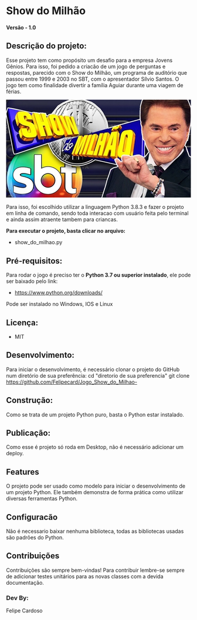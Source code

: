 
# Show do Milhão

#### Versão - 1.0

## Descrição do projeto:
Esse projeto tem como propósito um desafio para a empresa Jovens Gênios. Para isso, foi pedido a criacão de um jogo de perguntas e respostas, parecido com o Show do Milhão, um programa de auditório que passou entre 1999 e 2003 no SBT, com o apresentador Sílvio Santos. O jogo tem como finalidade divertir a família Aguiar durante uma viagem de férias.

![imagem](img_show.jpg)

Para isso, foi escolhido utilizar a linguagem Python 3.8.3 e fazer o projeto em linha de comando, sendo toda interacao com usuário feita pelo terminal e ainda assim atraente tambem para criancas.



**Para executar o projeto, basta clicar no arquivo:**
* show_do_milhao.py



## Pré-requisitos:
Para rodar o jogo é preciso ter o **Python 3.7 ou superior instalado**, ele pode ser baixado pelo link:
* https://www.python.org/downloads/

Pode ser instalado no Windows, IOS e Linux

## Licença: 
* MIT

## Desenvolvimento:
Para iniciar o desenvolvimento, é necessário clonar o projeto do GitHub num diretório de sua preferência:
cd "diretorio de sua preferencia"
git clone https://github.com/Felipecard/Jogo_Show_do_Milhao-

## Construção:
Como se trata de um projeto Python puro, basta o Python estar instalado.

## Publicação:
Como esse é projeto só roda em Desktop, não é necessário adicionar um deploy.

## Features
O projeto pode ser usado como modelo para iniciar o desenvolvimento de um projeto Python. Ele também demonstra de forma prática como utilizar diversas ferramentas Python.

## Configuracão
Não é necessario baixar nenhuma biblioteca, todas as bibliotecas usadas são padrões do Python.

## Contribuições
Contribuições são sempre bem-vindas! Para contribuir lembre-se sempre de adicionar testes unitários para as novas classes com a devida documentação.

### Dev By:
Felipe Cardoso

